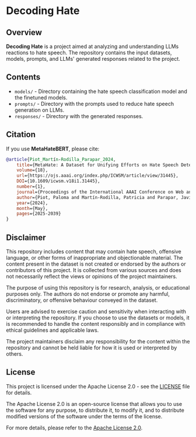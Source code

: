 # Decoding Hate

## Overview
**Decoding Hate** is a project aimed at analyzing and understanding LLMs reactions to hate speech. The repository contains the input datasets, models, prompts, and LLMs' generated responses related to the project.

## Contents
- `models/` - Directory containing the hate speech classification model and the finetuned models.
- `prompts/` - Directory with the prompts used to reduce hate speech generation on LLMs.
- `responses/` - Directory with the generated responses.

## Citation

If you use **MetaHateBERT**, please cite:

```bibtex
@article{Piot_Martín-Rodilla_Parapar_2024,
    title={MetaHate: A Dataset for Unifying Efforts on Hate Speech Detection},
    volume={18},
    url={https://ojs.aaai.org/index.php/ICWSM/article/view/31445},
    DOI={10.1609/icwsm.v18i1.31445},
    number={1},
    journal={Proceedings of the International AAAI Conference on Web and Social Media},
    author={Piot, Paloma and Martín-Rodilla, Patricia and Parapar, Javier},
    year={2024},
    month={May},
    pages={2025-2039}
}
```

## Disclaimer

This repository includes content that may contain hate speech, offensive language, or other forms of inappropriate and objectionable material. The content present in the dataset is not created or endorsed by the authors or contributors of this project. It is collected from various sources and does not necessarily reflect the views or opinions of the project maintainers.

The purpose of using this repository is for research, analysis, or educational purposes only. The authors do not endorse or promote any harmful, discriminatory, or offensive behaviour conveyed in the dataset.

Users are advised to exercise caution and sensitivity when interacting with or interpreting the repository. If you choose to use the datasets or models, it is recommended to handle the content responsibly and in compliance with ethical guidelines and applicable laws.

The project maintainers disclaim any responsibility for the content within the repository and cannot be held liable for how it is used or interpreted by others.

## License

This project is licensed under the Apache License 2.0 - see the [LICENSE](LICENSE) file for details.

The Apache License 2.0 is an open-source license that allows you to use the software for any purpose, to distribute it, to modify it, and to distribute modified versions of the software under the terms of the license.

For more details, please refer to the [Apache License 2.0](http://www.apache.org/licenses/LICENSE-2.0).